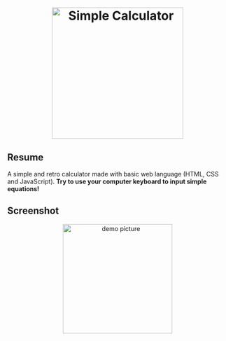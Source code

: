 <h1 align="center">
    <picture>
        <source srcset="./public/assets/images/logo.png">
        <img alt="Simple Calculator" width="300px"/>
    </picture>
</h1>

## Resume

A simple and retro calculator made with basic web language (HTML, CSS and JavaScript). **Try to use your computer keyboard to input simple equations!**

## Screenshot

<p align="center">
    <picture>
        <source srcset="./public/assets/images/demo.png" />
        <img alt="demo picture" width="250px" />
    </picture>
</p>
